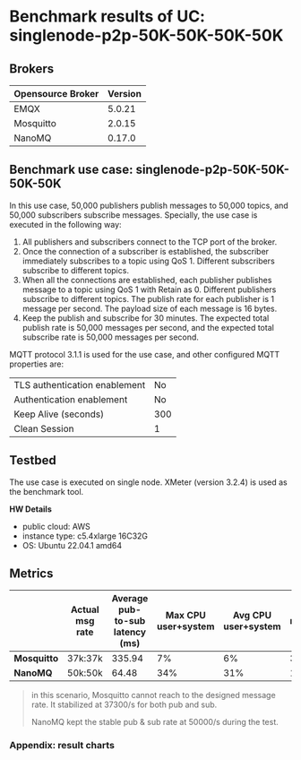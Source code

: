 # Benchmark results of UC: singlenode-p2p-50K-50K-50K-50K

## Brokers

| Opensource **Broker** | **Version** |
| --------------------- | ----------- |
| EMQX                  | 5.0.21      |
| Mosquitto             | 2.0.15      |
| NanoMQ                | 0.17.0      |

## Benchmark use case: singlenode-p2p-50K-50K-50K-50K

In this use case, 50,000 publishers publish messages to 50,000 topics, and 50,000 subscribers subscribe messages. Specially, the use case is executed in the following way:

1. All publishers and subscribers connect to the TCP port of the broker.
2. Once the connection of a subscriber is established, the subscriber immediately subscribes to a topic using QoS 1. Different subscribers subscribe to different topics.
3. When all the connections are established, each publisher publishes message to a topic using QoS 1 with Retain as 0. Different publishers subscribe to different topics. The publish rate for each publisher is 1 message per second. The payload size of each message is 16 bytes.
4. Keep the publish and subscribe for 30 minutes. The expected total publish rate is 50,000 messages per second, and the expected total subscribe rate is 50,000 messages per second.



MQTT protocol 3.1.1 is used for the use case, and other configured MQTT properties are:

<table>
	<tr>
		<td>TLS authentication enablement</td>
		<td>No</td>
	</tr>
	<tr>
		<td>Authentication enablement</td>
		<td>No</td>
	</tr>
	<tr>
		<td>Keep Alive (seconds)</td>
		<td>300</td>
	</tr>
	<tr>
		<td>Clean Session</td>
		<td>1</td>
	</tr>
</table>

## Testbed

The use case is executed on single node. XMeter (version 3.2.4) is used as the benchmark tool.

**HW Details**

- public cloud: AWS
- instance type: c5.4xlarge 16C32G
- OS: Ubuntu 22.04.1 amd64

## Metrics

|               | Actual msg rate | Average pub-to-sub latency (ms) | Max CPU user+system | Avg CPU user+system | Max memory used | Avg memory used |
| ------------- | --------------- | ------------------------------- | ------------------- | ------------------- | --------------- | --------------- |
| **Mosquitto** | 37k:37k         | 335.94                          | 7%                  | 6%                  | 354M            | 328M            |
| **NanoMQ**    | 50k:50k         | 64.48                           | 34%                 | 31%                 | 1.3G            | 1.3G            |

> in this scenario, Mosquitto cannot reach to the designed message rate. It stabilized at 37300/s for both pub and sub. 
>
> NanoMQ kept the stable pub & sub rate at 50000/s during the test.

###  Appendix: result charts

